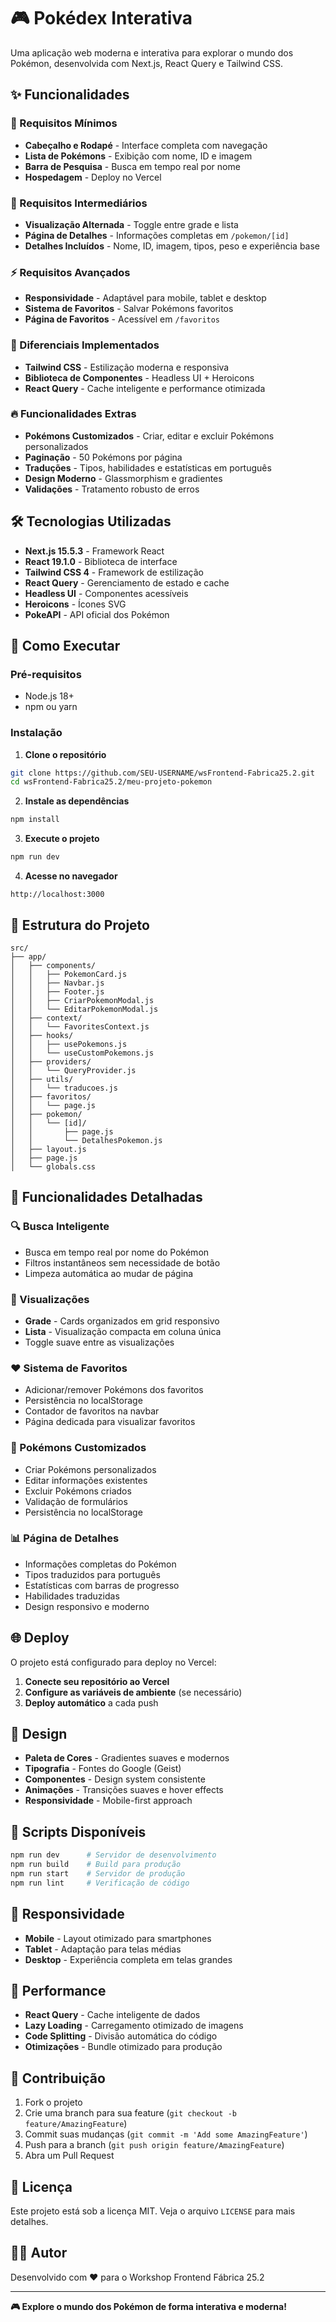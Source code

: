 # 🎮 Pokédex Interativa

Uma aplicação web moderna e interativa para explorar o mundo dos Pokémon, desenvolvida com Next.js, React Query e Tailwind CSS.

## ✨ Funcionalidades

### 🎯 Requisitos Mínimos
- **Cabeçalho e Rodapé** - Interface completa com navegação
- **Lista de Pokémons** - Exibição com nome, ID e imagem
- **Barra de Pesquisa** - Busca em tempo real por nome
- **Hospedagem** - Deploy no Vercel

### 🚀 Requisitos Intermediários
- **Visualização Alternada** - Toggle entre grade e lista
- **Página de Detalhes** - Informações completas em `/pokemon/[id]`
- **Detalhes Incluídos** - Nome, ID, imagem, tipos, peso e experiência base

### ⚡ Requisitos Avançados
- **Responsividade** - Adaptável para mobile, tablet e desktop
- **Sistema de Favoritos** - Salvar Pokémons favoritos
- **Página de Favoritos** - Acessível em `/favoritos`

### 🎨 Diferenciais Implementados
- **Tailwind CSS** - Estilização moderna e responsiva
- **Biblioteca de Componentes** - Headless UI + Heroicons
- **React Query** - Cache inteligente e performance otimizada

### 🔥 Funcionalidades Extras
- **Pokémons Customizados** - Criar, editar e excluir Pokémons personalizados
- **Paginação** - 50 Pokémons por página
- **Traduções** - Tipos, habilidades e estatísticas em português
- **Design Moderno** - Glassmorphism e gradientes
- **Validações** - Tratamento robusto de erros

## 🛠️ Tecnologias Utilizadas

- **Next.js 15.5.3** - Framework React
- **React 19.1.0** - Biblioteca de interface
- **Tailwind CSS 4** - Framework de estilização
- **React Query** - Gerenciamento de estado e cache
- **Headless UI** - Componentes acessíveis
- **Heroicons** - Ícones SVG
- **PokeAPI** - API oficial dos Pokémon

## 🚀 Como Executar

### Pré-requisitos
- Node.js 18+ 
- npm ou yarn

### Instalação

1. **Clone o repositório**
```bash
git clone https://github.com/SEU-USERNAME/wsFrontend-Fabrica25.2.git
cd wsFrontend-Fabrica25.2/meu-projeto-pokemon
```

2. **Instale as dependências**
```bash
npm install
```

3. **Execute o projeto**
```bash
npm run dev
```

4. **Acesse no navegador**
```
http://localhost:3000
```

## 📁 Estrutura do Projeto

```
src/
├── app/
│   ├── components/
│   │   ├── PokemonCard.js
│   │   ├── Navbar.js
│   │   ├── Footer.js
│   │   ├── CriarPokemonModal.js
│   │   └── EditarPokemonModal.js
│   ├── context/
│   │   └── FavoritesContext.js
│   ├── hooks/
│   │   ├── usePokemons.js
│   │   └── useCustomPokemons.js
│   ├── providers/
│   │   └── QueryProvider.js
│   ├── utils/
│   │   └── traducoes.js
│   ├── favoritos/
│   │   └── page.js
│   ├── pokemon/
│   │   └── [id]/
│   │       ├── page.js
│   │       └── DetalhesPokemon.js
│   ├── layout.js
│   ├── page.js
│   └── globals.css
```

## 🎯 Funcionalidades Detalhadas

### 🔍 Busca Inteligente
- Busca em tempo real por nome do Pokémon
- Filtros instantâneos sem necessidade de botão
- Limpeza automática ao mudar de página

### 📱 Visualizações
- **Grade** - Cards organizados em grid responsivo
- **Lista** - Visualização compacta em coluna única
- Toggle suave entre as visualizações

### ❤️ Sistema de Favoritos
- Adicionar/remover Pokémons dos favoritos
- Persistência no localStorage
- Contador de favoritos na navbar
- Página dedicada para visualizar favoritos

### 🎨 Pokémons Customizados
- Criar Pokémons personalizados
- Editar informações existentes
- Excluir Pokémons criados
- Validação de formulários
- Persistência no localStorage

### 📊 Página de Detalhes
- Informações completas do Pokémon
- Tipos traduzidos para português
- Estatísticas com barras de progresso
- Habilidades traduzidas
- Design responsivo e moderno

## 🌐 Deploy

O projeto está configurado para deploy no Vercel:

1. **Conecte seu repositório ao Vercel**
2. **Configure as variáveis de ambiente** (se necessário)
3. **Deploy automático** a cada push

## 🎨 Design

- **Paleta de Cores** - Gradientes suaves e modernos
- **Tipografia** - Fontes do Google (Geist)
- **Componentes** - Design system consistente
- **Animações** - Transições suaves e hover effects
- **Responsividade** - Mobile-first approach

## 🔧 Scripts Disponíveis

```bash
npm run dev      # Servidor de desenvolvimento
npm run build    # Build para produção
npm run start    # Servidor de produção
npm run lint     # Verificação de código
```

## 📱 Responsividade

- **Mobile** - Layout otimizado para smartphones
- **Tablet** - Adaptação para telas médias
- **Desktop** - Experiência completa em telas grandes

## 🚀 Performance

- **React Query** - Cache inteligente de dados
- **Lazy Loading** - Carregamento otimizado de imagens
- **Code Splitting** - Divisão automática do código
- **Otimizações** - Bundle otimizado para produção

## 🤝 Contribuição

1. Fork o projeto
2. Crie uma branch para sua feature (`git checkout -b feature/AmazingFeature`)
3. Commit suas mudanças (`git commit -m 'Add some AmazingFeature'`)
4. Push para a branch (`git push origin feature/AmazingFeature`)
5. Abra um Pull Request

## 📄 Licença

Este projeto está sob a licença MIT. Veja o arquivo `LICENSE` para mais detalhes.

## 👨‍💻 Autor

Desenvolvido com ❤️ para o Workshop Frontend Fábrica 25.2

---

**🎮 Explore o mundo dos Pokémon de forma interativa e moderna!**